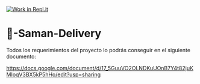 [![Work in Repl.it](https://classroom.github.com/assets/work-in-replit-14baed9a392b3a25080506f3b7b6d57f295ec2978f6f33ec97e36a161684cbe9.svg)](https://classroom.github.com/online_ide?assignment_repo_id=3653901&assignment_repo_type=AssignmentRepo)
# 🚚-Saman-Delivery

Todos los requerimientos del proyecto lo podrás conseguir en el siguiente documento:

https://docs.google.com/document/d/17_5GuuVO2OLNDKuUOnB7Y4t82juKMIoqV3BX5kP5hHo/edit?usp=sharing



